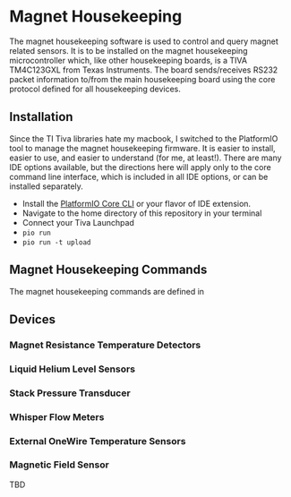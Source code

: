# Magnet Housekeeping 
The magnet housekeeping software is used to control and query magnet related sensors. It is to be installed on the magnet housekeeping microcontroller which, like other housekeeping boards, is a TIVA TM4C123GXL from Texas Instruments. The board sends/receives RS232 packet information to/from the main housekeeping board using the core protocol defined for all housekeeping devices. 

## Installation
Since the TI Tiva libraries hate my macbook, I switched to the PlatformIO tool to manage the magnet housekeeping firmware. It is easier to install, easier to use, and easier to understand (for me, at least!). There are many IDE options available, but the directions here will apply only to the core command line interface, which is included in all IDE options, or can be installed separately. 

- Install the [PlatformIO Core CLI](https://docs.platformio.org/en/latest//core/installation.html) or your flavor of IDE extension.
- Navigate to the home directory of this repository in your terminal
- Connect your Tiva Launchpad
- `pio run`
- `pio run -t upload`

## Magnet Housekeeping Commands
The magnet housekeeping commands are defined in 

## Devices

### Magnet Resistance Temperature Detectors

### Liquid Helium Level Sensors

### Stack Pressure Transducer

### Whisper Flow Meters

### External OneWire Temperature Sensors

### Magnetic Field Sensor

TBD
